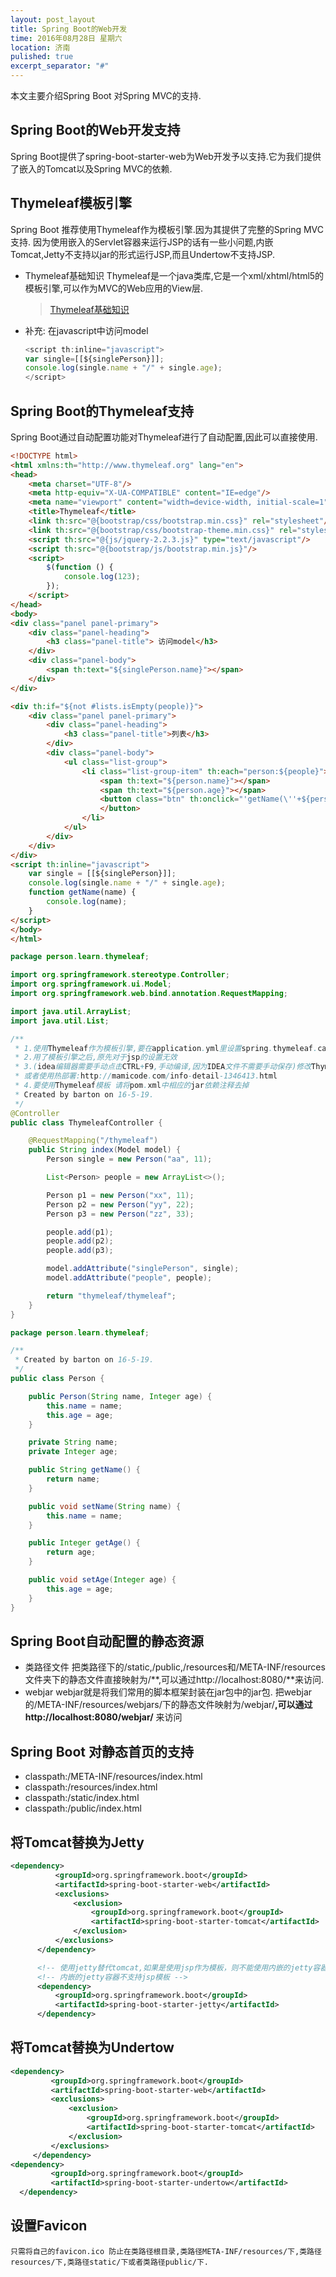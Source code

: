 ```yaml
---
layout: post_layout
title: Spring Boot的Web开发
time: 2016年08月28日 星期六
location: 济南
pulished: true
excerpt_separator: "#"
---
```


本文主要介绍Spring Boot 对Spring MVC的支持.

## Spring Boot的Web开发支持
  Spring Boot提供了spring-boot-starter-web为Web开发予以支持.它为我们提供了嵌入的Tomcat以及Spring MVC的依赖.

## Thymeleaf模板引擎

  Spring Boot 推荐使用Thymeleaf作为模板引擎.因为其提供了完整的Spring MVC支持.
  因为使用嵌入的Servlet容器来运行JSP的话有一些小问题,内嵌Tomcat,Jetty不支持以jar的形式运行JSP,而且Undertow不支持JSP.

* Thymeleaf基础知识
  Thymeleaf是一个java类库,它是一个xml/xhtml/html5的模板引擎,可以作为MVC的Web应用的View层.

  > [Thymeleaf基础知识](http://www.cnblogs.com/dreamfree/p/4158557.html?utm_source=tuicool)
* 补充:
  在javascript中访问model

  ```javascript
  <script th:inline="javascript">
  var single=[[${singlePerson}]];
  console.log(single.name + "/" + single.age);
  </script>
  ```

## Spring Boot的Thymeleaf支持
  Spring Boot通过自动配置功能对Thymeleaf进行了自动配置,因此可以直接使用.

```html
<!DOCTYPE html>
<html xmlns:th="http://www.thymeleaf.org" lang="en">
<head>
    <meta charset="UTF-8"/>
    <meta http-equiv="X-UA-COMPATIBLE" content="IE=edge"/>
    <meta name="viewport" content="width=device-width, initial-scale=1"/>
    <title>Thymeleaf</title>
    <link th:src="@{bootstrap/css/bootstrap.min.css}" rel="stylesheet"/>
    <link th:src="@{bootstrap/css/bootstrap-theme.min.css}" rel="stylesheet"/>
    <script th:src="@{js/jquery-2.2.3.js}" type="text/javascript"/>
    <script th:src="@{bootstrap/js/bootstrap.min.js}"/>
    <script>
        $(function () {
            console.log(123);
        });
    </script>
</head>
<body>
<div class="panel panel-primary">
    <div class="panel-heading">
        <h3 class="panel-title"> 访问model</h3>
    </div>
    <div class="panel-body">
        <span th:text="${singlePerson.name}"></span>
    </div>
</div>

<div th:if="${not #lists.isEmpty(people)}">
    <div class="panel panel-primary">
        <div class="panel-heading">
            <h3 class="panel-title">列表</h3>
        </div>
        <div class="panel-body">
            <ul class="list-group">
                <li class="list-group-item" th:each="person:${people}">
                    <span th:text="${person.name}"></span>
                    <span th:text="${person.age}"></span>
                    <button class="btn" th:onclick="'getName(\''+${person.name}+'\');'">获得名字
                    </button>
                </li>
            </ul>
        </div>
    </div>
</div>
<script th:inline="javascript">
    var single = [[${singlePerson}]];
    console.log(single.name + "/" + single.age);
    function getName(name) {
        console.log(name);
    }
</script>
</body>
</html>
```

```java
package person.learn.thymeleaf;

import org.springframework.stereotype.Controller;
import org.springframework.ui.Model;
import org.springframework.web.bind.annotation.RequestMapping;

import java.util.ArrayList;
import java.util.List;

/**
 * 1.使用Thymeleaf作为模板引擎,要在application.yml里设置spring.thymeleaf.caching设置为false
 * 2.用了模板引擎之后,原先对于jsp的设置无效
 * 3.(idea编辑器需要手动点击CTRL+F9,手动编译,因为IDEA文件不需要手动保存)修改Thymeleaf模板的内容后,要不重启项目就生效的话,需要make一下,
 * 或者使用热部署:http://mamicode.com/info-detail-1346413.html
 * 4.要使用Thymeleaf模板 请将pom.xml中相应的jar依赖注释去掉
 * Created by barton on 16-5-19.
 */
@Controller
public class ThymeleafController {

    @RequestMapping("/thymeleaf")
    public String index(Model model) {
        Person single = new Person("aa", 11);

        List<Person> people = new ArrayList<>();

        Person p1 = new Person("xx", 11);
        Person p2 = new Person("yy", 22);
        Person p3 = new Person("zz", 33);

        people.add(p1);
        people.add(p2);
        people.add(p3);

        model.addAttribute("singlePerson", single);
        model.addAttribute("people", people);

        return "thymeleaf/thymeleaf";
    }
}

```

```java
package person.learn.thymeleaf;

/**
 * Created by barton on 16-5-19.
 */
public class Person {

    public Person(String name, Integer age) {
        this.name = name;
        this.age = age;
    }

    private String name;
    private Integer age;

    public String getName() {
        return name;
    }

    public void setName(String name) {
        this.name = name;
    }

    public Integer getAge() {
        return age;
    }

    public void setAge(Integer age) {
        this.age = age;
    }
}

```

## Spring Boot自动配置的静态资源

* 类路径文件
  把类路径下的/static,/public,/resources和/META-INF/resources文件夹下的静态文件直接映射为/**,可以通过http://localhost:8080/**来访问.
* webjar
  webjar就是将我们常用的脚本框架封装在jar包中的jar包.
  把webjar的/META-INF/resources/webjars/下的静态文件映射为/webjar/**,可以通过http://localhost:8080/webjar/** 来访问

## Spring Boot 对静态首页的支持

* classpath:/META-INF/resources/index.html
* classpath:/resources/index.html
* classpath:/static/index.html
* classpath:/public/index.html

## 将Tomcat替换为Jetty

```xml
<dependency>
          <groupId>org.springframework.boot</groupId>
          <artifactId>spring-boot-starter-web</artifactId>
          <exclusions>
              <exclusion>
                  <groupId>org.springframework.boot</groupId>
                  <artifactId>spring-boot-starter-tomcat</artifactId>
              </exclusion>
          </exclusions>
      </dependency>

      <!-- 使用jetty替代tomcat,如果是使用jsp作为模板，则不能使用内嵌的jetty容器。 -->
      <!-- 内嵌的jetty容器不支持jsp模板 -->
      <dependency>
          <groupId>org.springframework.boot</groupId>
          <artifactId>spring-boot-starter-jetty</artifactId>
      </dependency>
```

## 将Tomcat替换为Undertow

```xml
<dependency>
         <groupId>org.springframework.boot</groupId>
         <artifactId>spring-boot-starter-web</artifactId>
         <exclusions>
             <exclusion>
                 <groupId>org.springframework.boot</groupId>
                 <artifactId>spring-boot-starter-tomcat</artifactId>
             </exclusion>
         </exclusions>
     </dependency>
<dependency>
         <groupId>org.springframework.boot</groupId>
         <artifactId>spring-boot-starter-undertow</artifactId>
  </dependency>
```
## 设置Favicon
	只需将自己的favicon.ico 防止在类路径根目录,类路径META-INF/resources/下,类路径resources/下,类路径static/下或者类路径public/下.



